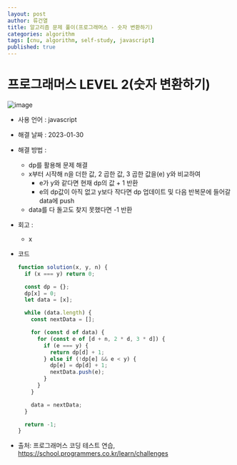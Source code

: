 ```yaml
---
layout: post
author: 류건열
title: 알고리즘 문제 풀이(프로그래머스 - 숫자 변환하기)
categories: algorithm
tags: [cnu, algorithm, self-study, javascript]
published: true
---
```


# 프로그래머스 LEVEL 2(숫자 변환하기)

![image](https://user-images.githubusercontent.com/34560965/215338698-663060ab-b612-4d50-85af-1a91d459b6c7.png)

- 사용 언어 : javascript

- 해결 날짜 : 2023-01-30

- 해결 방법 :

  - dp를 활용해 문제 해결
  - x부터 시작해 n을 더한 값, 2 곱한 값, 3 곱한 값을(e) y와 비교하여
    - e가 y와 같다면 현재 dp의 값 + 1 반환
    - e의 dp값이 아직 없고 y보다 작다면 dp 업데이트 및 다음 반복문에 들어갈 data에 push
  - data를 다 돌고도 찾지 못했다면 -1 반환

- 회고 :

  - x

- 코드

  ```javascript
  function solution(x, y, n) {
    if (x === y) return 0;

    const dp = {};
    dp[x] = 0;
    let data = [x];

    while (data.length) {
      const nextData = [];

      for (const d of data) {
        for (const e of [d + n, 2 * d, 3 * d]) {
          if (e === y) {
            return dp[d] + 1;
          } else if (!dp[e] && e < y) {
            dp[e] = dp[d] + 1;
            nextData.push(e);
          }
        }
      }

      data = nextData;
    }

    return -1;
  }
  ```

- 출처: 프로그래머스 코딩 테스트 연습, https://school.programmers.co.kr/learn/challenges
